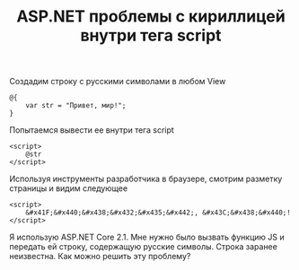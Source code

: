 ﻿---
title: "ASP.NET проблемы с кириллицей внутри тега script"
se.owner.user_id: 308816
se.owner.display_name: "Shurron"
se.owner.link: "https://ru.stackoverflow.com/users/308816/shurron"
se.link: "https://ru.stackoverflow.com/questions/879324/asp-net-%d0%bf%d1%80%d0%be%d0%b1%d0%bb%d0%b5%d0%bc%d1%8b-%d1%81-%d0%ba%d0%b8%d1%80%d0%b8%d0%bb%d0%bb%d0%b8%d1%86%d0%b5%d0%b9-%d0%b2%d0%bd%d1%83%d1%82%d1%80%d0%b8-%d1%82%d0%b5%d0%b3%d0%b0-script"
se.question_id: 879324
se.post_type: question
se.score: 2
---
<p>Создадим строку с русскими символами в любом View</p>

<pre><code>@{
    var str = "Привет, мир!";
}
</code></pre>

<p>Попытаемся вывести ее внутри тега script</p>

<pre><code>&lt;script&gt;
    @str
&lt;/script&gt;
</code></pre>

<p>Используя инструменты разработчика в браузере, смотрим разметку страницы и видим следующее</p>

<pre><code>&lt;script&gt;
    &amp;#x41F;&amp;#x440;&amp;#x438;&amp;#x432;&amp;#x435;&amp;#x442;, &amp;#x43C;&amp;#x438;&amp;#x440;!
&lt;/script&gt;
</code></pre>

<p>Я использую ASP.NET Core 2.1. Мне нужно было вызвать функцию JS и передать ей строку, содержащую русские символы. Строка заранее неизвестна. Как можно решить эту проблему?</p>
